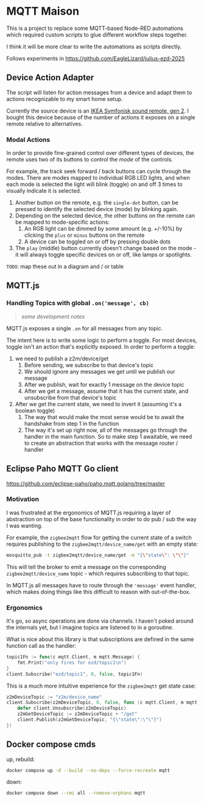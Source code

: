 
# MQTT Maison

This is a project to replace some MQTT-based Node-RED automations which required custom scripts to glue different workflow steps together.

I think it will be more clear to write the automations as scripts directly.

Follows experiments in https://github.com/EagleLizard/julius-ezd-2025

## Device Action Adapter

The script will listen for action messages from a device and adapt them to actions recognizable to my smart home setup.

Currently the source device is an [IKEA Symfonisk sound remote, gen 2](https://www.zigbee2mqtt.io/devices/E2123.html#ikea-e2123). I bought this device because of the number of actions it exposes on a single remote relative to alternatives.

### Modal Actions

In order to provide fine-grained control over different types of devices, the remote uses two of its buttons to control the *mode* of the controls.

For example, the track seek forward / back buttons can cycle through the modes. There are modes mapped to individual RGB LED lights, and when each mode is selected the light will blink (toggle) on and off 3 times to visually indicate it is selected.

1. Another button on the remote, e.g. the `single-dot` button, can be pressed to identify the selected device (mode) by blinking again.
2. Depending on the selected device, the other buttons on the remote can be mapped to mode-specific actions:
    1. An RGB light can be dimmed by some amount (e.g. +/-10%) by clicking the `plus` or `minus` buttons on the remote
    2. A device can be toggled on or off by pressing double dots
3. The `play` (middle) button currently doesn't change based on the mode - it will always toggle specific devices on or off, like lamps or spotlights.

`TODO`: map these out in a diagram and / or table

## MQTT.js

### Handling Topics with global `.on('message', cb)`

> *some development notes*

MQTT.js exposes a single `.on` for all messages from any topic.

The intent here is to write some logic to perform a toggle. For most devices, toggle isn't an action that's explicitly exposed.
In order to perform a toggle:
1. we need to publish a z2m/device/get
    1. Before sending, we subscribe to that device's topic
    2. We should ignore any messages we get until we publish our message
    3. After we publish, wait for exactly 1 message on the device topic
    4. After we get a message, assume that it has the current state, and unsubscribe from that device's topic
2. After we get the current state, we need to invert it (assuming it's a boolean toggle)
    1. The way that would make the most sense would be to await the handshake from step 1 in the function
    2. The way it's set up right now, all of the messages go through the handler in the main function. So to make step 1 awaitable, we need to create an abstraction that works with the message router / handler

## Eclipse Paho MQTT Go client

https://github.com/eclipse-paho/paho.mqtt.golang/tree/master

### Motivation

I was frustrated at the ergonomics of MQTT.js requiring a layer of abstraction on top of the base functionality in order to do pub / sub the way I was wanting.

For example, the `zigbee2mqtt` flow for getting the current state of a switch requires publishing to the `zigbee2mqtt/device_name/get` with an empty state:

```sh
mosquitto_pub -t zigbee2mqtt/device_name/get -m "{\"state\": \"\"}"
```

This will tell the broker to emit a message on the corresponding `zigbee2mqtt/device_name` topic - which requires subscribing to that topic.

In MQTT.js all messages have to route through the `'message'` event handler, which makes doing things like this difficult to reason with out-of-the-box.

### Ergonomics

It's go, so async operations are done via channels. I haven't poked around the internals yet, but I imagine topics are listened to in a goroutine.

What is nice about this library is that subscriptions are defined in the same function call as the handler:

```go
topic1Fn := func(c mqtt.Client, m mqtt.Message) {
    fmt.Print("only fires for ezd/topic1\n")
}
client.Subscribe("ezd/topic1", 0, false, topic1Fn)
```

This is a much more intuitive experience for the `zigbee2mqtt` get state case:

```go
z2mDeviceTopic := "z2m/device_name"
client.Subscribe(z2mDeviceTopic, 0, false, func (c mqtt.Client, m mqtt.Message) {
    defer client.Unsubscribe(z2mDeviceTopic)
    z2mGetDeviceTopic := z2mDeviceTopic + "/get"
    client.Publish(z2mGetDeviceTopic, "{\"state\":\"\"}")
})
```

## Docker compose cmds

up, rebuild:

```sh
docker compose up -d --build --no-deps --force-recreate mqtt
```

down:

```sh
docker compose down --rmi all --remove-orphans mqtt
```
